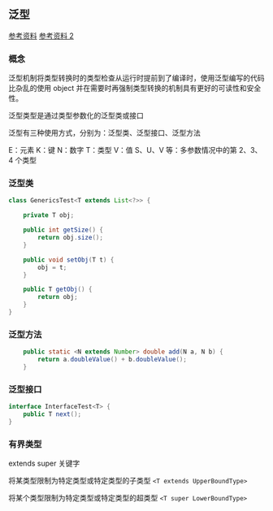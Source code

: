 ## 泛型

[参考资料](https://www.oracle.com/technetwork/cn/articles/java/juneau-generics-2255374-zhs.html)
[参考资料 2](https://www.imooc.com/article/18159)

### 概念

泛型机制将类型转换时的类型检查从运行时提前到了编译时，使用泛型编写的代码比杂乱的使用 object 并在需要时再强制类型转换的机制具有更好的可读性和安全性。

泛型类型是通过类型参数化的泛型类或接口

泛型有三种使用方式，分别为：泛型类、泛型接口、泛型方法

E：元素
K：键
N：数字
T：类型
V：值
S、U、V 等：多参数情况中的第 2、3、4 个类型

### 泛型类

```Java
class GenericsTest<T extends List<?>> {

    private T obj;

    public int getSize() {
        return obj.size();
    }

    public void setObj(T t) {
        obj = t;
    }

    public T getObj() {
        return obj;
    }
}
```

### 泛型方法

```Java
    public static <N extends Number> double add(N a, N b) {
        return a.doubleValue() + b.doubleValue();
    }
```

### 泛型接口

```Java
interface InterfaceTest<T> {
    public T next();
}
```

### 有界类型

extends super 关键字

将某类型限制为特定类型或特定类型的子类型
`<T extends UpperBoundType>`

将某个类型限制为特定类型或特定类型的超类型
`<T super LowerBoundType>`
